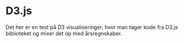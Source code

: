 # D3.js

Det her er en test på D3 visualiseringer, hvor man tager kode fra D3.js biblioteket og mixer det op med årsregnskaber. 
